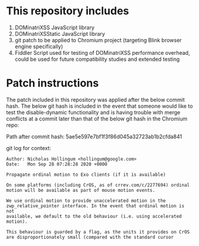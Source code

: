 # This repository includes

1. DOMinatriXSS JavaScript library
2. DOMinatriXSStatic JavaScript library
3. git patch to be applied to Chromium project (targeting Blink browser engine specifically)
4. Fiddler Script used for testing of DOMinatriXSS performance overhead, could be used for future compatibility studies and extended testing

# Patch instructions
The patch included in this repository was applied after the below commit hash.  The below git hash is included in the event that someone would like to test the disable-dynamic functionality and is having trouble with merge conflicts at a commit later than that of the below git hash in the Chromium repo:

Path after commit hash: 5ae5e597e7bf1f3f86d045a32723ab1b2cfda841

git log for context:

```git
Author: Nicholas Hollingum <hollingum@google.com>
Date:   Mon Sep 28 07:28:28 2020 +0000

Propagate ordinal motion to Exo clients (if it is available)

On some platforms (including CrOS, as of crrev.com/c/2277694) ordinal
motion will be available as part of mouse motion events.

We use ordinal motion to provide unaccelerated motion in the
zwp_relative_pointer interface. In the event that ordinal motion is not
available, we default to the old behaviour (i.e. using accelerated
motion).

This behaviour is guarded by a flag, as the units it provides on CrOS
are disproportionately small (compared with the standard cursor
```
